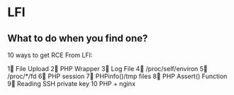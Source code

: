 # LFI


## What to do when you find one?
10 ways to get RCE From LFI:

1⃣ File Upload
2⃣ PHP Wrapper
3⃣ Log File
4⃣ /proc/self/environ
5⃣ /proc/*/fd
6⃣ PHP session
7⃣ PHPinfo()/tmp files
8⃣ PHP Assert() Function
9⃣ Reading SSH private key
10 PHP + nginx
